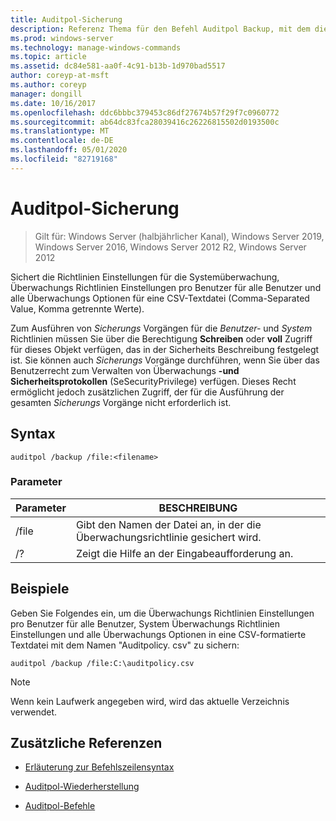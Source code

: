 ```yaml
---
title: Auditpol-Sicherung
description: Referenz Thema für den Befehl Auditpol Backup, mit dem die Richtlinien Einstellungen für die Systemüberwachung, Überwachungs Richtlinien Einstellungen pro Benutzer für alle Benutzer und alle Überprüfungs Optionen für eine CSV-Textdatei (Comma-Separated Value, Komma getrennte Werte) gesichert werden.
ms.prod: windows-server
ms.technology: manage-windows-commands
ms.topic: article
ms.assetid: dc84e581-aa0f-4c91-b13b-1d970bad5517
author: coreyp-at-msft
ms.author: coreyp
manager: dongill
ms.date: 10/16/2017
ms.openlocfilehash: ddc6bbbc379453c86df27674b57f29f7c0960772
ms.sourcegitcommit: ab64dc83fca28039416c26226815502d0193500c
ms.translationtype: MT
ms.contentlocale: de-DE
ms.lasthandoff: 05/01/2020
ms.locfileid: "82719168"
---
```

# <a name="auditpol-backup"></a>Auditpol-Sicherung

> Gilt für: Windows Server (halbjährlicher Kanal), Windows Server 2019, Windows Server 2016, Windows Server 2012 R2, Windows Server 2012

Sichert die Richtlinien Einstellungen für die Systemüberwachung, Überwachungs Richtlinien Einstellungen pro Benutzer für alle Benutzer und alle Überwachungs Optionen für eine CSV-Textdatei (Comma-Separated Value, Komma getrennte Werte).

Zum Ausführen von *Sicherungs* Vorgängen für die *Benutzer-* und *System* Richtlinien müssen Sie über die Berechtigung **Schreiben** oder **voll** Zugriff für dieses Objekt verfügen, das in der Sicherheits Beschreibung festgelegt ist. Sie können auch *Sicherungs* Vorgänge durchführen, wenn Sie über das Benutzerrecht zum Verwalten von Überwachungs **-und Sicherheitsprotokollen** (SeSecurityPrivilege) verfügen. Dieses Recht ermöglicht jedoch zusätzlichen Zugriff, der für die Ausführung der gesamten *Sicherungs* Vorgänge nicht erforderlich ist.

## <a name="syntax"></a>Syntax

```
auditpol /backup /file:<filename>
```

### <a name="parameters"></a>Parameter

| Parameter | BESCHREIBUNG |
|-----------|------------- |
| /file | Gibt den Namen der Datei an, in der die Überwachungsrichtlinie gesichert wird. |
| /? | Zeigt die Hilfe an der Eingabeaufforderung an. |

## <a name="examples"></a>Beispiele

Geben Sie Folgendes ein, um die Überwachungs Richtlinien Einstellungen pro Benutzer für alle Benutzer, System Überwachungs Richtlinien Einstellungen und alle Überwachungs Optionen in eine CSV-formatierte Textdatei mit dem Namen "Auditpolicy. csv" zu sichern:

```
auditpol /backup /file:C:\auditpolicy.csv
```

> [!NOTE]
> Wenn kein Laufwerk angegeben wird, wird das aktuelle Verzeichnis verwendet.

## <a name="additional-references"></a>Zusätzliche Referenzen

- [Erläuterung zur Befehlszeilensyntax](command-line-syntax-key.md)

- [Auditpol-Wiederherstellung](auditpol-restore.md)

- [Auditpol-Befehle](auditpol.md)
